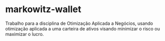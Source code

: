 # markowitz-wallet
Trabalho para a disciplina de Otimização Aplicada a Negócios, usando otimização aplicada a uma carteira de ativos visando minimizar o risco ou maximizar o lucro.
